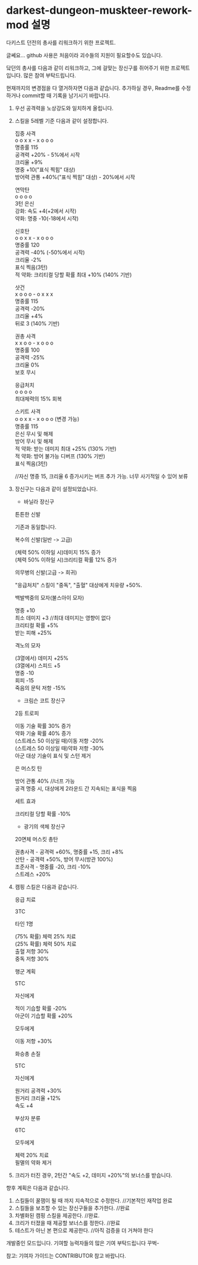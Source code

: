 # darkest-dungeon-muskteer-rework-mod 설명

다키스트 던전의 총사를 리워크하기 위한 프로젝트.

글쎄요... github 사용은 처음이라 괴수들의 지원이 필요할수도 있습니다.

닼던의 총사를 다음과 같이 리워크하고, 그에 걸맞는 장신구를 쥐어주기 위한 프로젝트입니다. 많은 참여 부탁드립니다.

현재까지의 변경점을 다 열거하자면 다음과 같습니다. 추가하실 경우, Readme를 수정하거나 commit할 때 기록을 남기시기 바랍니다.

1. 우선 공격력을 노상강도와 일치하게 올립니다.
2. 스킬을 5레벨 기준 다음과 같이 설정합니다.

    집중 사격  
    o o x x - x o o o  
    명중률 115  
    공격력 +20% - 5%에서 시작  
    크리율 +9%  
    명중 +10("표식 찍힘" 대상)  
    방어력 관통 +40%("표식 찍힘" 대상) - 20%에서 시작  

    연막탄  
    o o o o  
    3턴 은신  
    강화: 속도 +4(+2에서 시작)  
    약화: 명중 -10(-18에서 시작)  

    신호탄  
    o o x x - x o o o  
    명중률 120  
    공격력 -40% (-50%에서 시작)  
    크리율 -2%  
    표식 찍음(3턴)  
    적 약화: 크리티컬 당할 확률 최대 +10% (140% 기반)

    샷건  
    x o o o - o x x x  
    명중률 115  
    공격력 -20%  
    크리율 +4%  
    뒤로 3 (140% 기반)  

    권총 사격  
    x x o o - x o o o  
    명중률 100  
    공격력 -25%  
    크리율 0%  
    보호 무시  

    응급처치  
    o o o o  
    최대체력의 15% 회복  

    스키트 사격  
    o o x x - x o o o (변경 가능)  
    명중률 115  
    은신 무시 및 해제  
    방어 무시 및 해제  
    적 약화: 받는 데미지 최대 +25% (130% 기반)  
    적 약화: 방어 불가능 디버프 (130% 기반)  
    표식 찍음(3턴)  

    //자신 명중 15, 크리율 6 증가시키는 버프 추가 가능. 너무 사기적일 수 있어 보류

3. 장신구는 다음과 같이 설정되었습니다.

    * 바닐라 장신구

    튼튼한 신발  

    기존과 동일합니다.  

    복수의 신발(일반 -> 고급)  

    (체력 50% 이하일 시)데미지 15% 증가  
    (체력 50% 이하일 시)크리티컬 확률 12% 증가  

    의무병의 신발(고급 -> 희귀)  

    "응급처치" 스킬이 "중독", "출혈" 대상에게 치유량 +50%.  

    백발백중의 모자(불스아이 모자)  

    명중 +10  
    최소 데미지 +3 //최대 데미지는 영향이 없다  
    크리티컬 확률 +5%  
    받는 피해 +25%  

    격노의 모자  

    (3열에서) 데미지 +25%  
    (3열에서) 스피드 +5  
    명중 -10  
    회피 -15  
    죽음의 문턱 저항 -15%

    * 크림슨 코트 장신구

    2등 트로피  

    이동 기술 확률 30% 증가  
    약화 기술 확률 40% 증가  
    (스트레스 50 이상일 때)이동 저항 -20%  
    (스트레스 50 이상일 때)약화 저항 -30%  
    아군 대상 기술이 표식 및 스턴 제거  

    은 머스킷 탄  

    방어 관통 40% //너프 가능  
    공격 명중 시, 대상에게 2라운드 간 지속되는 표식을 찍음  

    세트 효과  

    크리티컬 당할 확률 -10%  

    * 광기의 색체 장신구  

    20면체 머스킷 총탄  

    권총사격 - 공격력 +60%, 명중률 +15, 크리 +8%  
    산탄 - 공격력 +50%, 방어 무시(방관 100%)  
    조준사격 - 명중률 -20, 크리 -10%  
    스트레스 +20%  

4. 캠핑 스킬은 다음과 같습니다.

    응급 치료

    3TC

    타인 1명

    (75% 확률) 체력 25% 치료  
    (25% 확률) 체력 50% 치료  
    출혈 저항 30%  
    중독 저항 30%  

    행군 계획

    5TC

    자신에게

    적이 기습할 확률 -20%  
    아군이 기습할 확률 +20%  

    모두에게

    이동 저항 +30%

    화승총 손질

    5TC

    자신에게

    원거리 공격력 +30%  
    원거리 크리율 +12%  
    속도 +4  

    부상자 분류  

    6TC  

    모두에게  

    체력 20% 치료  
    필멸의 약화 제거  

5. 크리가 터진 경우, 2턴간 "속도 +2, 데미지 +20%"의 보너스를 받습니다.

향후 계획은 다음과 같습니다.

1. 스킬들이 꿀잼이 될 때 까지 지속적으로 수정한다. //기본적인 재작업 완료
2. 스킬들을 보조할 수 있는 장신구들을 추가한다. //완료
3. 차별화된 캠핑 스킬을 제공한다. //완료.
4. 크리가 터졌을 때 제공할 보너스를 정한다. //완료
5. 테스트가 아닌 본 편으로 제공한다. //아직 검증을 더 거쳐야 한다

개발중인 모드입니다. 기여할 능력자들의 많은 기여 부탁드립니다 꾸벅-

참고: 기여자 가이드는 CONTRIBUTOR 참고 바랍니다.
